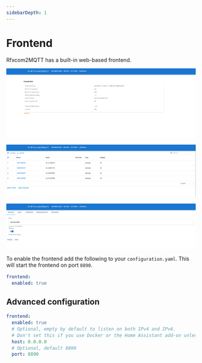 ```yaml
---
sidebarDepth: 1
---
```


# Frontend

Rfxcom2MQTT has a built-in web-based frontend. 

![Frontend Bridge](../images/frontend_bridge.png)

![Frontend Devices](../images/frontend_devices.png)

![Frontend Settings](../images/frontend_settings.png)

To enable the frontend add the following to your `configuration.yaml`. This will start the frontend on port `8890`.

```yaml
frontend:
  enabled: true
```


## Advanced configuration

```yaml
frontend:
  enabled: true
  # Optional, empty by default to listen on both IPv4 and IPv6.
  # Don't set this if you use Docker or the Home Assistant add-on unless you're sure the chosen IP is available inside the container
  host: 0.0.0.0
  # Optional, default 8890
  port: 8890
```
